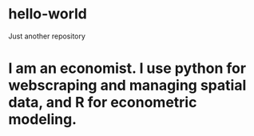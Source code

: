 # hello-world
Just another repository
# I am an economist. I use python for webscraping and managing spatial data, and R for econometric modeling. 
